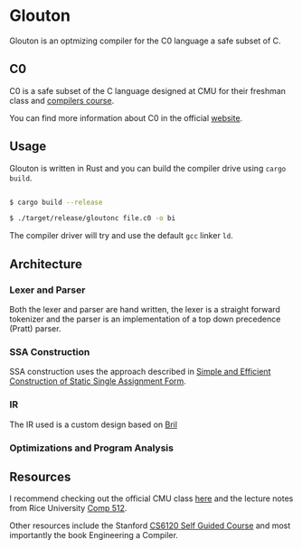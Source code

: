 # Glouton

Glouton is an optmizing compiler for the C0 language a safe subset of C.

## C0

C0 is a safe subset of the C language designed at CMU for their freshman class
and [compilers course](https://www.cs.cmu.edu/afs/cs/academic/class/15411-f20/www/index.html).

You can find more information about C0 in the official [website](https://c0.cs.cmu.edu/).

## Usage

Glouton is written in Rust and you can build the compiler drive using `cargo build`.

```sh

$ cargo build --release

$ ./target/release/gloutonc file.c0 -o bi

```

The compiler driver will try and use the default `gcc` linker `ld`.

## Architecture

### Lexer and Parser

Both the lexer and parser are hand written, the lexer is a straight forward tokenizer
and the parser is an implementation of a top down precedence (Pratt) parser.

### SSA Construction

SSA construction uses the approach described in [Simple and Efficient Construction
of Static Single Assignment Form](http://individual.utoronto.ca/dfr/ece467/braun13.pdf).

### IR

The IR used is a custom design based on [Bril](https://www.cs.cornell.edu/courses/cs6120/2022sp/)

### Optimizations and Program Analysis

## Resources

I recommend checking out the official CMU class
[here](https://www.cs.cmu.edu/afs/cs/academic/class/15411-f20/www/schedule.html) and the
lecture notes from Rice University [Comp 512](https://www.clear.rice.edu/comp512/).

Other resources include the Stanford [CS6120 Self Guided
Course](https://www.cs.cornell.edu/courses/cs6120/2022sp/self-guided/) and most importantly
the book Engineering a Compiler.
